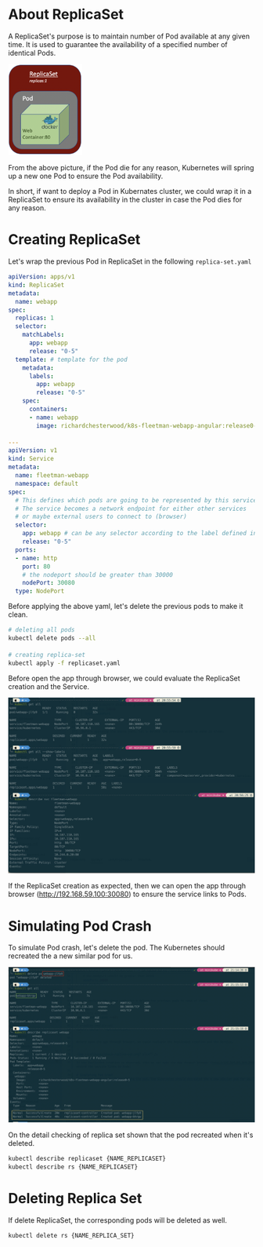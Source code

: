 # About ReplicaSet
A ReplicaSet's purpose is to maintain number of Pod available at any given time. It is used to guarantee the availability of a specified number of identical Pods.

<img src="images/replica-set.png" alt="" width="30%"/>

From the above picture, if the Pod die for any reason, Kubernetes will spring up a new one Pod to ensure the Pod availability.

In short, if want to deploy a Pod in Kubernates cluster, we could wrap it in a ReplicaSet to ensure its availability in the cluster in case the Pod dies for any reason.

# Creating ReplicaSet

Let's wrap the previous Pod in ReplicaSet in the following <code>replica-set.yaml</code>

``` yaml
apiVersion: apps/v1
kind: ReplicaSet
metadata:
  name: webapp
spec:
  replicas: 1
  selector:
    matchLabels:
      app: webapp
      release: "0-5"
  template: # template for the pod
    metadata:
      labels:
        app: webapp
        release: "0-5"
    spec:
      containers:
      - name: webapp
        image: richardchesterwood/k8s-fleetman-webapp-angular:release0-5

---
apiVersion: v1
kind: Service
metadata:
  name: fleetman-webapp
  namespace: default
spec:
  # This defines which pods are going to be represented by this service
  # The service becomes a network endpoint for either other services
  # or maybe external users to connect to (browser)
  selector:
    app: webapp # can be any selector according to the label defined in pod ex: myapp:webapp
    release: "0-5"
  ports:
  - name: http
    port: 80
    # the nodeport should be greater than 30000
    nodePort: 30080 
  type: NodePort

```

Before applying the above yaml, let's delete the previous pods to make it clean.

``` bash
# deleting all pods
kubectl delete pods --all

# creating replica-set
kubectl apply -f replicaset.yaml
```

Before open the app through browser, we could evaluate the ReplicaSet creation and the Service.


<img src="images/check-replica-set.png" alt="" />

If the ReplicaSet creation as expected, then we can open the app through browser (http://192.168.59.100:30080) to ensure the service links to Pods.

# Simulating Pod Crash
To simulate Pod crash, let's delete the pod. The Kubernetes should recreated the a new similar pod for us.

<img src="images/replicaset-pod-recreate.png" alt="" />

On the detail checking of replica set shown that the pod recreated when it's deleted.
``` bash
kubectl describe replicaset {NAME_REPLICASET}
kubectl describe rs {NAME_REPLICASET}
```

# Deleting Replica Set
If delete ReplicaSet, the corresponding pods will be deleted as well.

``` bash
kubectl delete rs {NAME_REPLICA_SET}
```